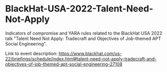 # BlackHat-USA-2022-Talent-Need-Not-Apply
Indicators of compromise and YARA rules related to the BlackHat USA 2022 talk "Talent Need Not Apply: Tradecraft and Objectives of Job-themed APT Social Engineering".

Link to event description: https://www.blackhat.com/us-22/briefings/schedule/index.html#talent-need-not-apply-tradecraft-and-objectives-of-job-themed-apt-social-engineering-27108 
